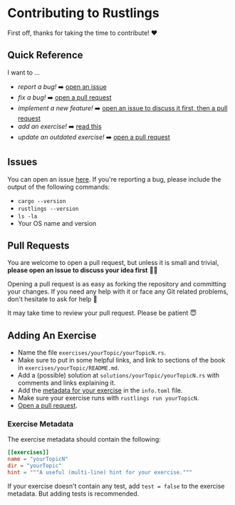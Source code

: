 # Contributing to Rustlings

First off, thanks for taking the time to contribute! ❤️

## Quick Reference

I want to …

- _report a bug!_ ➡️ [open an issue](#issues)
- _fix a bug!_ ➡️ [open a pull request](#pull-requests)
- _implement a new feature!_ ➡️ [open an issue to discuss it first, then a pull request](#issues)
- _add an exercise!_ ➡️ [read this](#adding-an-exercise)
- _update an outdated exercise!_ ➡️ [open a pull request](#pull-requests)

## Issues

You can open an issue [here](https://github.com/rust-lang/rustlings/issues/new).
If you're reporting a bug, please include the output of the following commands:

- `cargo --version`
- `rustlings --version`
- `ls -la`
- Your OS name and version

## Pull Requests

You are welcome to open a pull request, but unless it is small and trivial, **please open an issue to discuss your idea first** 🙏🏼

Opening a pull request is as easy as forking the repository and committing your changes.
If you need any help with it or face any Git related problems, don't hesitate to ask for help 🤗

It may take time to review your pull request.
Please be patient 😇

## Adding An Exercise

- Name the file `exercises/yourTopic/yourTopicN.rs`.
- Make sure to put in some helpful links, and link to sections of the book in `exercises/yourTopic/README.md`.
- Add a (possible) solution at `solutions/yourTopic/yourTopicN.rs` with comments and links explaining it.
- Add the [metadata for your exercise](#exercise-metadata) in the `info.toml` file.
- Make sure your exercise runs with `rustlings run yourTopicN`.
- [Open a pull request](#pull-requests).

### Exercise Metadata

The exercise metadata should contain the following:

```toml
[[exercises]]
name = "yourTopicN"
dir = "yourTopic"
hint = """A useful (multi-line) hint for your exercise."""
```

If your exercise doesn't contain any test, add `test = false` to the exercise metadata.
But adding tests is recommended.
